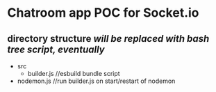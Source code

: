 # Chatroom app POC for Socket.io

## **directory structure** *will be replaced with bash tree script, eventually*
- src
  - builder.js          //esbuild bundle script
- nodemon.js            //run builder.js on start/restart of nodemon

